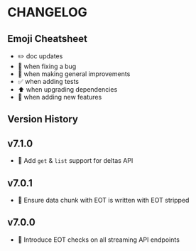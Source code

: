 # CHANGELOG

## Emoji Cheatsheet
- :pencil2: doc updates
- :bug: when fixing a bug
- :rocket: when making general improvements
- :white_check_mark: when adding tests
- :arrow_up: when upgrading dependencies
- :tada: when adding new features

## Version History

## v7.1.0

- :tada: Add `get` & `list` support for deltas API

## v7.0.1

- :bug: Ensure data chunk with EOT is written with EOT stripped

## v7.0.0

- :tada: Introduce EOT checks on all streaming API endpoints

